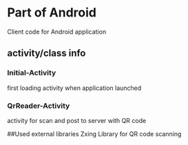 # Part of Android
Client code for Android application
## activity/class info
### Initial-Activity
first loading activity when application launched
### QrReader-Activity
activity for scan and post to server with QR code

##Used external libraries
Zxing Library for QR code scanning